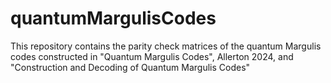 # quantumMargulisCodes
This repository contains the parity check matrices of the quantum Margulis codes constructed in "Quantum Margulis Codes", Allerton 2024, and "Construction and Decoding of Quantum Margulis Codes"
